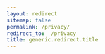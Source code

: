 ```yaml
---
layout: redirect
sitemap: false
permalink: /privacy/
redirect_to:  /privacy
title: generic.redirect.title
---
```

